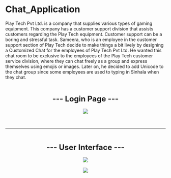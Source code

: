 # Chat_Application

Play Tech Pvt Ltd. is a company that supplies various types of gaming equipment. This company has a customer support division that assists customers regarding the Play Tech equipment. Customer support can be a boring and stressful task. Sameera, who is an employee in the customer support section of Play Tech decide to make things a bit lively by designing a Customized Chat for the employees of Play Tech Pvt Ltd. He wanted this chat room to be exclusive to the employees of the Play Tech customer service division, where they can chat freely as a group and express themselves using emojis or images. Later on, he decided to add Unicode to the chat group since some employees are used to typing in Sinhala when they chat.

<br>

<p align="center">
  <font size=5><b> --- Login Page --- </b></font><br><br>
  <img src="https://github.com/Prabath159753/Chat_Application-Java-Socket/blob/master/src/assets/Screenshot%20(147).png"/>
</p>

<br>
<hr>
<br>

<p align="center">
  <font size=5><b> --- User Interface --- </b></font><br><br>
  <img src="https://github.com/Prabath159753/Chat_Application-Java-Socket/blob/master/src/assets/Screenshot%20(151).png"/><br><br>
  <img src="https://github.com/Prabath159753/Chat_Application-Java-Socket/blob/master/src/assets/screenshot(150).JPG"/>
</p>

[//]: # (![Screenshot &#40;147&#41;]&#40;https://github.com/Prabath159753/Chat_Application-Java-Socket/blob/master/src/assets/Screenshot%20&#40;147&#41;.png&#41;)

[//]: # (### User Interface 📱)

[//]: # ()
[//]: # (![Screenshot &#40;2&#41;]&#40;&#41;)